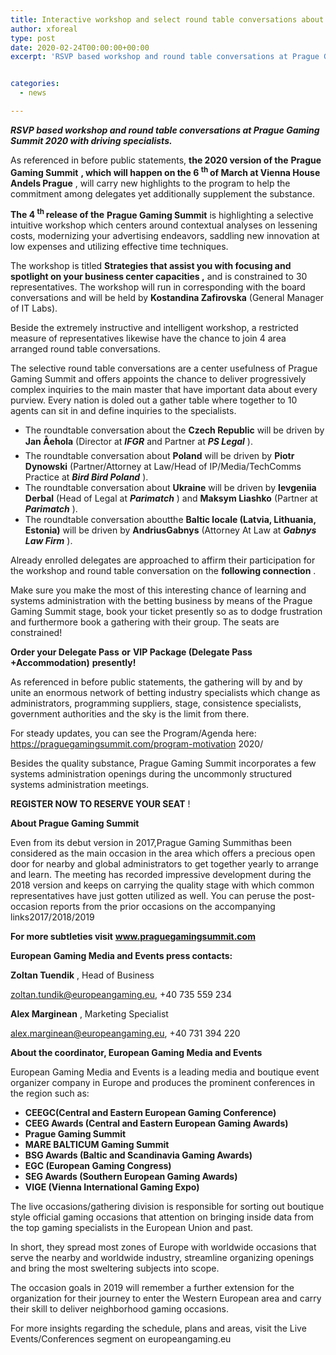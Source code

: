 ```yaml
---
title: Interactive workshop and select round table conversations about rising wards at Prague Gaming Summit 2020
author: xforeal 
type: post
date: 2020-02-24T00:00:00+00:00
excerpt: 'RSVP based workshop and round table conversations at Prague Gaming Summit 2020 with driving experts '


categories:
  - news

---
```

**_RSVP based workshop and round table conversations at Prague Gaming Summit 2020 with driving specialists._** 

As referenced in before public statements, **the 2020 version of the** **Prague Gaming Summit** **, which will happen on the 6 <sup>th </sup> of March at Vienna House Andels Prague** , will carry new highlights to the program to help the commitment among delegates yet additionally supplement the substance. 

**The 4 <sup>th </sup> release of the** **Prague Gaming Summit** is highlighting a selective intuitive workshop which centers around contextual analyses on lessening costs, modernizing your advertising endeavors, saddling new innovation at low expenses and utilizing effective time techniques. 

The workshop is titled **Strategies that assist you with focusing and spotlight on your business center capacities ,** and is constrained to 30 representatives. The workshop will run in corresponding with the board conversations and will be held by **Kostandina Zafirovska** (General Manager of IT Labs). 

Beside the extremely instructive and intelligent workshop, a restricted measure of representatives likewise have the chance to join 4 area arranged round table conversations. 

The selective round table conversations are a center usefulness of Prague Gaming Summit and offers appoints the chance to deliver progressively complex inquiries to the main master that have important data about every purview. Every nation is doled out a gather table where together to 10 agents can sit in and define inquiries to the specialists. 

  * The roundtable conversation about the **Czech Republic** will be driven by **Jan Åehola** (Director at **_IFGR_** and Partner at **_PS Legal_** ). 
  * The roundtable conversation about **Poland** will be driven by **Piotr Dynowski** (Partner/Attorney at Law/Head of IP/Media/TechComms Practice at **_Bird Bird Poland_** ). 
  * The roundtable conversation about **Ukraine** will be driven by **Ievgeniia Derbal** (Head of Legal at **_Parimatch_** ) and **Maksym Liashko** (Partner at **_Parimatch_** ). 
  * The roundtable conversation aboutthe **Baltic locale (Latvia, Lithuania, Estonia)** will be driven by **AndriusGabnys** (Attorney At Law at **_Gabnys Law Firm_** ). 

Already enrolled delegates are approached to affirm their participation for the workshop and round table conversation on the **following connection** . 

Make sure you make the most of this interesting chance of learning and systems administration with the betting business by means of the Prague Gaming Summit stage, book your ticket presently so as to dodge frustration and furthermore book a gathering with their group. The seats are constrained! 

**Order your Delegate Pass**  **or** **VIP Package (Delegate Pass +Accommodation)**  **presently!** 

As referenced in before public statements, the gathering will by and by unite an enormous network of betting industry specialists which change as administrators, programming suppliers, stage, consistence specialists, government authorities and the sky is the limit from there. 

For steady updates, you can see the Program/Agenda here: https://praguegamingsummit.com/program-motivation 2020/ 

Besides the quality substance, Prague Gaming Summit incorporates a few systems administration openings during the uncommonly structured systems administration meetings. 

**REGISTER NOW TO RESERVE YOUR SEAT** ! 

**About Prague Gaming Summit** 

Even from its debut version in 2017,Prague Gaming Summithas been considered as the main occasion in the area which offers a precious open door for nearby and global administrators to get together yearly to arrange and learn. The meeting has recorded impressive development during the 2018 version and keeps on carrying the quality stage with which common representatives have just gotten utilized as well. You can peruse the post-occasion reports from the prior occasions on the accompanying links2017/2018/2019 

**For more subtleties visit** **www.praguegamingsummit.com** 

**European Gaming Media and Events press contacts:** 

**Zoltan Tuendik** , Head of Business 

zoltan.tundik@europeangaming.eu, +40 735 559 234 

**Alex Marginean** , Marketing Specialist 

alex.marginean@europeangaming.eu, +40 731 394 220 

**About the coordinator, European Gaming Media and Events** 

European Gaming Media and Events is a leading media and boutique event organizer company in Europe and produces the prominent conferences in the region such as:

  * **CEEGC(Central and Eastern European Gaming Conference)**
  * **CEEG Awards (Central and Eastern European Gaming Awards)** 
  * **Prague Gaming Summit** 
  * **MARE BALTICUM Gaming Summit** 
  * **BSG Awards (Baltic and Scandinavia Gaming Awards)** 
  * **EGC (European Gaming Congress)** 
  * **SEG Awards (Southern European Gaming Awards)** 
  * **VIGE (Vienna International Gaming Expo)** 

The live occasions/gathering division is responsible for sorting out boutique style official gaming occasions that attention on bringing inside data from the top gaming specialists in the European Union and past. 

In short, they spread most zones of Europe with worldwide occasions that serve the nearby and worldwide industry, streamline organizing openings and bring the most sweltering subjects into scope. 

The occasion goals in 2019 will remember a further extension for the organization for their journey to enter the Western European area and carry their skill to deliver neighborhood gaming occasions. 

For more insights regarding the schedule, plans and areas, visit the Live Events/Conferences segment on europeangaming.eu